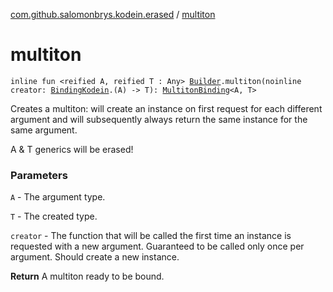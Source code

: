 [com.github.salomonbrys.kodein.erased](index.md) / [multiton](.)

# multiton

`inline fun <reified A, reified T : Any> `[`Builder`](../com.github.salomonbrys.kodein/-kodein/-builder/index.md)`.multiton(noinline creator: `[`BindingKodein`](../com.github.salomonbrys.kodein.bindings/-binding-kodein/index.md)`.(A) -> T): `[`MultitonBinding`](../com.github.salomonbrys.kodein.bindings/-multiton-binding/index.md)`<A, T>`

Creates a multiton: will create an instance on first request for each different argument and will subsequently always return the same instance for the same argument.

A &amp; T generics will be erased!

### Parameters

`A` - The argument type.

`T` - The created type.

`creator` - The function that will be called the first time an instance is requested with a new argument. Guaranteed to be called only once per argument. Should create a new instance.

**Return**
A multiton ready to be bound.

